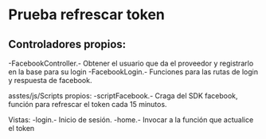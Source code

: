 # Prueba refrescar token

## Controladores propios:
  -FacebookController.- Obtener el usuario que da el proveedor y registrarlo en la base para su login
  -FacebookLogin.- Funciones para las rutas de login y respuesta de facebook.

asstes/js/Scripts propios:
  -scriptFacebook.- Craga del SDK facebook, función para refrescar el token cada 15 minutos.
  
Vistas:
  -login.- Inicio de sesión.
  -home.- Invocar a la función que actualice el token
